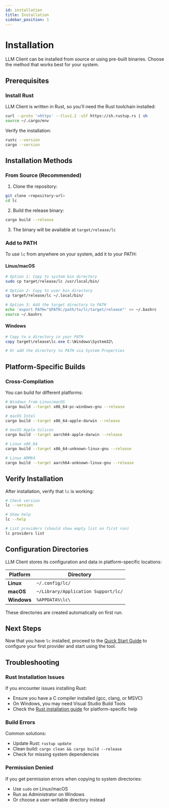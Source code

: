 ```yaml
---
id: installation
title: Installation
sidebar_position: 1
---
```


# Installation

LLM Client can be installed from source or using pre-built binaries. Choose the method that works best for your system.

## Prerequisites

### Install Rust

LLM Client is written in Rust, so you'll need the Rust toolchain installed:

```bash
curl --proto '=https' --tlsv1.2 -sSf https://sh.rustup.rs | sh
source ~/.cargo/env
```

Verify the installation:
```bash
rustc --version
cargo --version
```

## Installation Methods

### From Source (Recommended)

1. Clone the repository:
```bash
git clone <repository-url>
cd lc
```

2. Build the release binary:
```bash
cargo build --release
```

3. The binary will be available at `target/release/lc`

### Add to PATH

To use `lc` from anywhere on your system, add it to your PATH:

#### Linux/macOS
```bash
# Option 1: Copy to system bin directory
sudo cp target/release/lc /usr/local/bin/

# Option 2: Copy to user bin directory
cp target/release/lc ~/.local/bin/

# Option 3: Add the target directory to PATH
echo 'export PATH="$PATH:/path/to/lc/target/release"' >> ~/.bashrc
source ~/.bashrc
```

#### Windows
```powershell
# Copy to a directory in your PATH
copy target\release\lc.exe C:\Windows\System32\

# Or add the directory to PATH via System Properties
```

## Platform-Specific Builds

### Cross-Compilation

You can build for different platforms:

```bash
# Windows from Linux/macOS
cargo build --target x86_64-pc-windows-gnu --release

# macOS Intel
cargo build --target x86_64-apple-darwin --release

# macOS Apple Silicon
cargo build --target aarch64-apple-darwin --release

# Linux x86_64
cargo build --target x86_64-unknown-linux-gnu --release

# Linux ARM64
cargo build --target aarch64-unknown-linux-gnu --release
```

## Verify Installation

After installation, verify that `lc` is working:

```bash
# Check version
lc --version

# Show help
lc --help

# List providers (should show empty list on first run)
lc providers list
```

## Configuration Directories

LLM Client stores its configuration and data in platform-specific locations:

| Platform | Directory |
|----------|-----------|
| **Linux** | `~/.config/lc/` |
| **macOS** | `~/Library/Application Support/lc/` |
| **Windows** | `%APPDATA%\lc\` |

These directories are created automatically on first run.

## Next Steps

Now that you have `lc` installed, proceed to the [Quick Start Guide](/getting-started/quick-start) to configure your first provider and start using the tool.

## Troubleshooting

### Rust Installation Issues

If you encounter issues installing Rust:
- Ensure you have a C compiler installed (gcc, clang, or MSVC)
- On Windows, you may need Visual Studio Build Tools
- Check the [Rust installation guide](https://www.rust-lang.org/tools/install) for platform-specific help

### Build Errors

Common solutions:
- Update Rust: `rustup update`
- Clean build: `cargo clean && cargo build --release`
- Check for missing system dependencies

### Permission Denied

If you get permission errors when copying to system directories:
- Use `sudo` on Linux/macOS
- Run as Administrator on Windows
- Or choose a user-writable directory instead